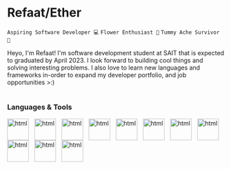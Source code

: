 # Refaat/Ether
`Aspiring Software Developer 💻` `Flower Enthusiast 🌻` `Tummy Ache Survivor 🥇`

<p>
Heyo, I'm Refaat! I'm software development student at SAIT that is expected to graduated by April 2023. I look forward to building cool things and solving interesting problems. I also love to learn new languages and frameworks in-order to expand my developer portfolio, and job opportunities >:)
</p>

#

### Languages & Tools
<div>
<img align="left" alt="html" width="50px" style="padding-right:10px;" src="https://cdn.jsdelivr.net/gh/devicons/devicon/icons/html5/html5-plain.svg" />  
<img align="left" alt="html" width="50px" style="padding-right:10px;" src="https://cdn.jsdelivr.net/gh/devicons/devicon/icons/css3/css3-plain.svg" />  
<img align="left" alt="html" width="50px" style="padding-right:10px;" src="https://cdn.jsdelivr.net/gh/devicons/devicon/icons/javascript/javascript-plain.svg"  />  
<img align="left" alt="html" width="50px" style="padding-right:10px;" src="https://cdn.jsdelivr.net/gh/devicons/devicon/icons/nodejs/nodejs-original.svg"  />  
<img align="left" alt="html" width="50px" style="padding-right:10px;" src="https://cdn.jsdelivr.net/gh/devicons/devicon/icons/python/python-original.svg"  /> 
<img align="left" alt="html" width="50px" style="padding-right:10px;" src="https://cdn.jsdelivr.net/gh/devicons/devicon/icons/java/java-original.svg"  />
<img align="left" alt="html" width="50px" style="padding-right:10px;" src="https://cdn.jsdelivr.net/gh/devicons/devicon/icons/mongodb/mongodb-plain.svg"   />
<img align="left" alt="html" width="50px" style="padding-right:10px;" src="https://cdn.jsdelivr.net/gh/devicons/devicon/icons/mysql/mysql-original.svg"   />
<img align="left" alt="html" width="50px" style="padding-right:10px;" src="https://cdn.jsdelivr.net/gh/devicons/devicon/icons/react/react-original.svg"    />
<img align="left" alt="html" width="50px" style="padding-right:10px;" src="https://cdn.jsdelivr.net/gh/devicons/devicon/icons/express/express-original.svg"    />
<img align="left" alt="html" width="50px" style="padding-right:10px;" src="https://cdn.jsdelivr.net/gh/devicons/devicon/icons/vscode/vscode-original.svg"    />
<div>
  <br></br>
<hr></hr>
